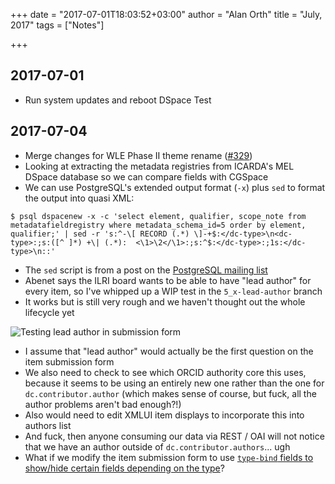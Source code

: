 +++
date = "2017-07-01T18:03:52+03:00"
author = "Alan Orth"
title = "July, 2017"
tags = ["Notes"]

+++
## 2017-07-01

- Run system updates and reboot DSpace Test

## 2017-07-04

- Merge changes for WLE Phase II theme rename ([#329](https://github.com/ilri/DSpace/pull/329))
- Looking at extracting the metadata registries from ICARDA's MEL DSpace database so we can compare fields with CGSpace
- We can use PostgreSQL's extended output format (`-x`) plus `sed` to format the output into quasi XML:

<!--more-->

```
$ psql dspacenew -x -c 'select element, qualifier, scope_note from metadatafieldregistry where metadata_schema_id=5 order by element, qualifier;' | sed -r 's:^-\[ RECORD (.*) \]-+$:</dc-type>\n<dc-type>:;s:([^ ]*) +\| (.*):  <\1>\2</\1>:;s:^$:</dc-type>:;1s:</dc-type>\n::'
```

- The `sed` script is from a post on the [PostgreSQL mailing list](https://www.postgresql.org/message-id/437E44A5.508%40ultimeth.com)
- Abenet says the ILRI board wants to be able to have "lead author" for every item, so I've whipped up a WIP test in the `5_x-lead-author` branch
- It works but is still very rough and we haven't thought out the whole lifecycle yet

![Testing lead author in submission form](/cgspace-notes/2017/07/lead-author-test.png)

- I assume that "lead author" would actually be the first question on the item submission form
- We also need to check to see which ORCID authority core this uses, because it seems to be using an entirely new one rather than the one for `dc.contributor.author` (which makes sense of course, but fuck, all the author problems aren't bad enough?!)
- Also would need to edit XMLUI item displays to incorporate this into authors list
- And fuck, then anyone consuming our data via REST / OAI will not notice that we have an author outside of `dc.contributor.authors`... ugh
- What if we modify the item submission form to use [`type-bind` fields to show/hide certain fields depending on the type](https://wiki.duraspace.org/display/DSDOC5x/Submission+User+Interface#SubmissionUserInterface-ItemtypeBasedMetadataCollection)?
